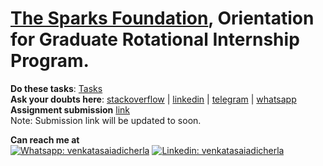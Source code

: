 # [The Sparks Foundation](https://www.linkedin.com/in/the-sparks-foundation/), Orientation for Graduate Rotational Internship Program. 

**Do these tasks**: [Tasks](https://drive.google.com/file/d/1PSXvnDNelY_qgIHwnNldy1JTBiRfwQXx/view?usp=sharing)   
**Ask your doubts here**: [stackoverflow](https://drive.google.com/file/d/1RydRmfC-M4PwpXytlIwUW1PRJEXxTm-U/view?usp=sharing) | [linkedin](https://www.linkedin.com/groups/10379184/) | [telegram](https://t.me/joinchat/RLfEi0_gNc2t7Q2rJ9ioiA) | [whatsapp](https://chat.whatsapp.com/JeASatfdc1iHmUmWDPxJEr)   
**Assignment submission** [link]()    
Note: Submission link will be updated to soon.

**Can reach me at**   
[![Whatsapp: venkatasaiadicherla](https://img.shields.io/badge/-venkatasaiadicherla-%2325D366.svg?&flat-square&logo=whatsapp&logoColor=white&link=https://wa.me/+918008527755)](https://wa.me/+918008527755)
[![Linkedin: venkatasaiadicherla](https://img.shields.io/badge/-venkatasaiadicherla-blue?style=flat-square&logo=Linkedin&logoColor=white&link=https://www.linkedin.com/in/adicherlavenkatasai/)](https://www.linkedin.com/in/adicherlavenkatasai/)
